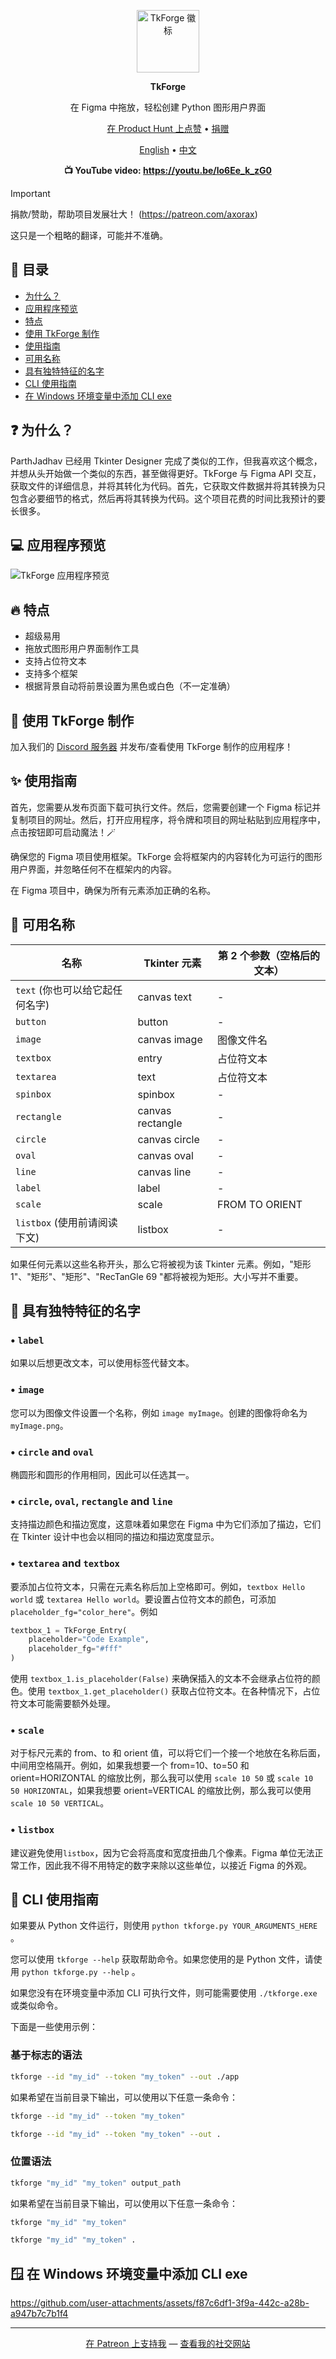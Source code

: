 <p align="center"><img src="./assets/icon.png" alt="TkForge 徽标" width="100" height="100"></p>

<p align="center"><strong>TkForge</strong></p>

<p align="center">在 Figma 中拖放，轻松创建 Python 图形用户界面</p>

<p align="center"><a href="https://producthunt.com/products/tkforge">在 Product Hunt 上点赞</a> • <a href="https://patreon.com/axorax">捐赠</a></p>

<p align="center"><a href="./README.md">English</a> • <a href="./README_zh.md">中文</a></p>

<p align="center"><strong>📺 YouTube video: <a href="https://youtu.be/lo6Ee_k_zG0">https://youtu.be/lo6Ee_k_zG0</a></strong></p>

> [!Important]
> 捐款/赞助，帮助项目发展壮大！ (https://patreon.com/axorax)
>
> 这只是一个粗略的翻译，可能并不准确。

## 📰 目录

- [为什么？](#-为什么)
- [应用程序预览](#-应用程序预览)
- [特点](#-特点)
- [使用 TkForge 制作](#-使用-tkforge-制作)
- [使用指南](#-使用指南)
- [可用名称](#-可用名称)
- [具有独特特征的名字](#-具有独特特征的名字)
- [CLI 使用指南](#-cli-使用指南)
- [在 Windows 环境变量中添加 CLI exe](#-在-windows-环境变量中添加-cli-exe)

## ❓ 为什么？

ParthJadhav 已经用 Tkinter Designer 完成了类似的工作，但我喜欢这个概念，并想从头开始做一个类似的东西，甚至做得更好。TkForge 与 Figma API 交互，获取文件的详细信息，并将其转化为代码。首先，它获取文件数据并将其转换为只包含必要细节的格式，然后再将其转换为代码。这个项目花费的时间比我预计的要长很多。

## 💻 应用程序预览

![TkForge 应用程序预览](./preview.png)

## 🔥 特点

- 超级易用
- 拖放式图形用户界面制作工具
- 支持占位符文本
- 支持多个框架
- 根据背景自动将前景设置为黑色或白色（不一定准确）

## 🐍 使用 TkForge 制作

加入我们的 [Discord 服务器](https://discord.gg/nKUFghjXQu) 并发布/查看使用 TkForge 制作的应用程序！

## ✨ 使用指南

首先，您需要从发布页面下载可执行文件。然后，您需要创建一个 Figma 标记并复制项目的网址。然后，打开应用程序，将令牌和项目的网址粘贴到应用程序中，点击按钮即可启动魔法！🪄

确保您的 Figma 项目使用框架。TkForge 会将框架内的内容转化为可运行的图形用户界面，并忽略任何不在框架内的内容。

在 Figma 项目中，确保为所有元素添加正确的名称。

## 🧿 可用名称

| 名称                                   | Tkinter 元素      | 第 2 个参数（空格后的文本） |
| -------------------------------------- | ---------------- | ------------------------- |
| `text` (你也可以给它起任何名字)          | canvas text      | -                         |
| `button`                               | button           | -                         |
| `image`                                | canvas image     | 图像文件名                 |
| `textbox`                              | entry            | 占位符文本                 |
| `textarea`                             | text             | 占位符文本                 |
| `spinbox`                              | spinbox          | -                         |
| `rectangle`                            | canvas rectangle | -                         |
| `circle`                               | canvas circle    | -                         |
| `oval`                                 | canvas oval      | -                         |
| `line`                                 | canvas line      | -                         |
| `label`                                | label            | -                         |
| `scale`                                | scale            | FROM TO ORIENT            |
| `listbox` (使用前请阅读下文)            | listbox          | -                         |

如果任何元素以这些名称开头，那么它将被视为该 Tkinter 元素。例如，"矩形 1"、"矩形"、"矩形"、"RecTanGle 69 "都将被视为矩形。大小写并不重要。

## 💎 具有独特特征的名字

### • `label`

如果以后想更改文本，可以使用标签代替文本。

### • `image`

您可以为图像文件设置一个名称，例如 `image myImage`。创建的图像将命名为 `myImage.png`。

### • `circle` and `oval`

椭圆形和圆形的作用相同，因此可以任选其一。

### • `circle`, `oval`, `rectangle` and `line`

支持描边颜色和描边宽度，这意味着如果您在 Figma 中为它们添加了描边，它们在 Tkinter 设计中也会以相同的描边和描边宽度显示。

### • `textarea` and `textbox`

要添加占位符文本，只需在元素名称后加上空格即可。例如，`textbox Hello world` 或 `textarea Hello world`。要设置占位符文本的颜色，可添加 `placeholder_fg="color_here"`。例如

```python
textbox_1 = TkForge_Entry(
    placeholder="Code Example",
    placeholder_fg="#fff"
)
```

使用 `textbox_1.is_placeholder(False)` 来确保插入的文本不会继承占位符的颜色。使用 `textbox_1.get_placeholder()` 获取占位符文本。在各种情况下，占位符文本可能需要额外处理。

### • `scale`

对于标尺元素的 from、to 和 orient 值，可以将它们一个接一个地放在名称后面，中间用空格隔开。例如，如果我想要一个 from=10、to=50 和 orient=HORIZONTAL 的缩放比例，那么我可以使用 `scale 10 50` 或 `scale 10 50 HORIZONTAL`，如果我想要 orient=VERTICAL 的缩放比例，那么我可以使用 `scale 10 50 VERTICAL`。

### • `listbox`

建议避免使用`listbox`，因为它会将高度和宽度扭曲几个像素。Figma 单位无法正常工作，因此我不得不用特定的数字来除以这些单位，以接近 Figma 的外观。

## 🔮 CLI 使用指南

如果要从 Python 文件运行，则使用 `python tkforge.py YOUR_ARGUMENTS_HERE` 。

您可以使用 `tkforge --help` 获取帮助命令。如果您使用的是 Python 文件，请使用 `python tkforge.py --help` 。

如果您没有在环境变量中添加 CLI 可执行文件，则可能需要使用 `./tkforge.exe` 或类似命令。

下面是一些使用示例：

### 基于标志的语法

```sh
tkforge --id "my_id" --token "my_token" --out ./app
```

如果希望在当前目录下输出，可以使用以下任意一条命令：

```sh
tkforge --id "my_id" --token "my_token"

tkforge --id "my_id" --token "my_token" --out .
```

### 位置语法

```sh
tkforge "my_id" "my_token" output_path
```

如果希望在当前目录下输出，可以使用以下任意一条命令：

```sh
tkforge "my_id" "my_token"

tkforge "my_id" "my_token" .
```

## 🪟 在 Windows 环境变量中添加 CLI exe

https://github.com/user-attachments/assets/f87c6df1-3f9a-442c-a28b-a947b7c7b1f4

---

<p align="center"><a href="https://www.patreon.com/axorax">在 Patreon 上支持我</a> — <a href="https://github.com/axorax/socials">查看我的社交网站</a></p>